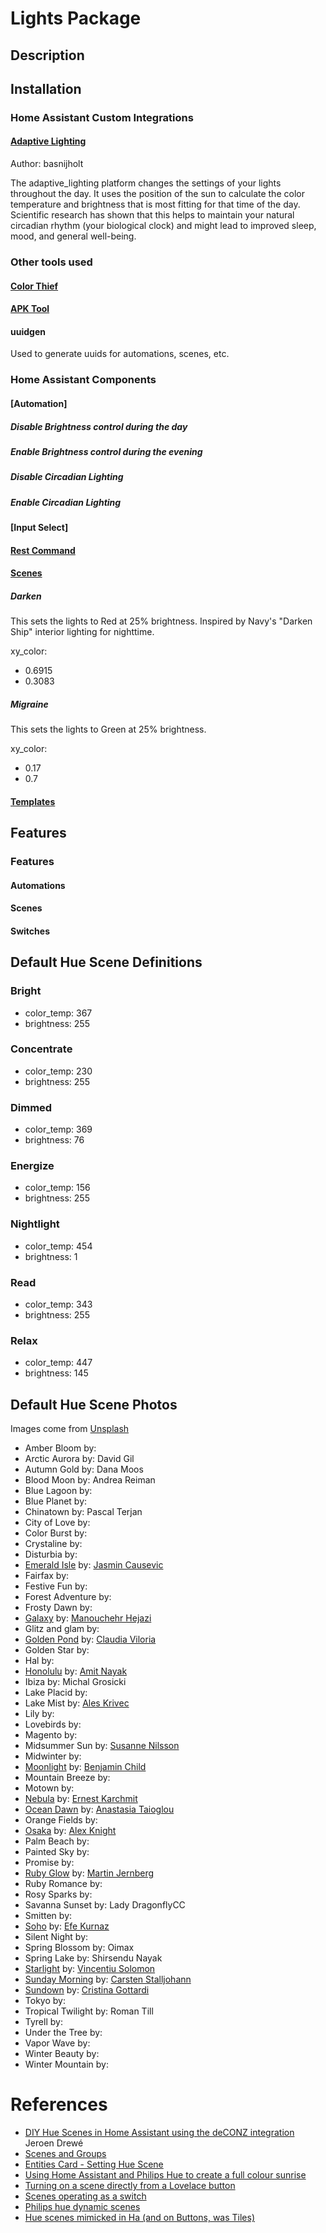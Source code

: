 # Lights Package

## Description

## Installation
### Home Assistant Custom Integrations
#### [Adaptive Lighting](https://github.com/basnijholt/adaptive-lighting)
Author: basnijholt

The adaptive_lighting platform changes the settings of your lights throughout the day. It uses the position of the sun to calculate the color temperature and brightness that is most fitting for that time of the day. Scientific research has shown that this helps to maintain your natural circadian rhythm (your biological clock) and might lead to improved sleep, mood, and general well-being.

### Other tools used
#### [Color Thief](https://lokeshdhakar.com/projects/color-thief/)
#### [APK Tool](https://ibotpeaches.github.io/Apktool/)
#### uuidgen

Used to generate uuids for automations, scenes, etc.

### Home Assistant Components
#### [Automation]
##### Disable Brightness control during the day
##### Enable Brightness control during the evening
##### Disable Circadian Lighting
##### Enable Circadian Lighting

#### [Input Select]
#### [Rest Command](https://www.home-assistant.io/integrations/rest_command/)
#### [Scenes](https://www.home-assistant.io/integrations/scene/)
##### Darken

This sets the lights to Red at 25% brightness.  Inspired by Navy's "Darken Ship" interior lighting for nighttime.

xy_color:
  - 0.6915
  - 0.3083
  
##### Migraine

This sets the lights to Green at 25% brightness.

xy_color:
  - 0.17
  - 0.7

#### [Templates](https://www.home-assistant.io/integrations/template/)


## Features
### Features
#### Automations
#### Scenes
#### Switches

## Default Hue Scene Definitions

### Bright
- color_temp: 367
- brightness: 255

### Concentrate
- color_temp: 230
- brightness: 255

### Dimmed
- color_temp: 369
- brightness: 76

### Energize
- color_temp: 156
- brightness: 255

### Nightlight
- color_temp: 454
- brightness: 1

### Read
- color_temp: 343
- brightness: 255

### Relax
- color_temp: 447
- brightness: 145

## Default Hue Scene Photos

Images come from [Unsplash](https://unsplash.com/)

- Amber Bloom
  by:
- Arctic Aurora
  by: David Gil
- Autumn Gold
  by: Dana Moos
- Blood Moon
  by: Andrea Reiman
- Blue Lagoon
  by:
- Blue Planet
  by:
- Chinatown
  by: Pascal Terjan
- City of Love
  by:
- Color Burst
  by:
- Crystaline
  by:
- Disturbia
  by:
- [Emerald Isle](https://unsplash.com/photos/cuhu-aAdzs0)
  by: [Jasmin Causevic](https://unsplash.com/@duplich)
- Fairfax
  by:
- Festive Fun
  by:
- Forest Adventure
  by:
- Frosty Dawn
  by:
- [Galaxy](https://unsplash.com/photos/QeoXkIesiCo)
  by: [Manouchehr Hejazi](https://unsplash.com/@patrol)
- Glitz and glam
  by:
- [Golden Pond](https://unsplash.com/photos/b4SRwTQget8)
  by: [Claudia Viloria](https://unsplash.com/@viloria)
- Golden Star
  by:
- Hal
  by:
- [Honolulu](https://unsplash.com/photos/2-Bq_AGZyr8)
  by: [Amit Nayak](https://unsplash.com/@amitnayak)
- Ibiza
  by: Michal Grosicki
- Lake Placid
  by:
- Lake Mist
  by: [Ales Krivec](https://unsplash.com/@aleskrivec)
- Lily
  by:
- Lovebirds
  by:
- Magento
  by:
- Midsummer Sun
  by: [Susanne Nilsson](https://unsplash.com/@kosthjalpen/likes)
- Midwinter
  by:
- [Moonlight](https://unsplash.com/photos/6msS8vT5pzw)
  by: [Benjamin Child](https://unsplash.com/@bchild311)
- Mountain Breeze
  by:
- Motown
  by:
- [Nebula](https://unsplash.com/photos/33FlT2A83H4)
  by: [Ernest Karchmit](https://unsplash.com/@ekarchmit)
- [Ocean Dawn](https://unsplash.com/photos/EEDLURXCpqg)
  by: [Anastasia Taioglou](https://unsplash.com/@thenata)
- Orange Fields
  by:
- [Osaka](https://unsplash.com/photos/saxby7Bioxc)
  by: [Alex Knight](https://unsplash.com/@agk42)
- Palm Beach
  by:
- Painted Sky
  by:
- Promise
  by:
- [Ruby Glow](https://unsplash.com/photos/nE2gf1scItI)
  by: [Martin Jernberg](https://unsplash.com/@martinjernberg)
- Ruby Romance
  by:
- Rosy Sparks
  by:
- Savanna Sunset
  by: Lady DragonflyCC
- Smitten
  by:
- [Soho](https://unsplash.com/photos/RnCPiXixooY)
  by: [Efe Kurnaz](https://unsplash.com/@efekurnaz)
- Silent Night
  by:
- Spring Blossom
  by: Oimax
- Spring Lake
  by: Shirsendu Nayak
- [Starlight](https://unsplash.com/photos/ln5drpv_ImI)
  by: [Vincentiu Solomon](https://unsplash.com/@vincentiu)
- [Sunday Morning](https://unsplash.com/photos/S3UCfaKTNZQ)
  by: [Carsten Stalljohann](https://unsplash.com/@pascelcrow)
- [Sundown](https://unsplash.com/photos/1HplMDoRvTo)
  by: [Cristina Gottardi](https://unsplash.com/@cristina_gottardi)
- Tokyo
  by:
- Tropical Twilight
  by: Roman Till
- Tyrell
  by:
- Under the Tree
  by:
- Vapor Wave
  by:
- Winter Beauty
  by:
- Winter Mountain
  by:

# References
- [DIY Hue Scenes in Home Assistant using the deCONZ integration](https://www.jeroendruwe.be/diy-hue-scenes-in-home-assistant-using-the-deconz-integration/) Jeroen Drewé
- [Scenes and Groups](https://community.home-assistant.io/t/scenes-and-groups/41948)
- [Entities Card - Setting Hue Scene](https://community.home-assistant.io/t/entities-card-setting-hue-scene/137886)
- [Using Home Assistant and Philips Hue to create a full colour sunrise](https://149walnut.com/2017-12-using-home-assistant-and-philips-hue-to-create-a-full-colour-sunrise-alarm-clock/)
- [Turning on a scene directly from a Lovelace button](https://community.home-assistant.io/t/turning-on-a-scene-directly-from-a-lovelace-button/263056)
- [Scenes operating as a switch](https://community.home-assistant.io/t/scenes-operating-as-a-switch/237228)
- [Philips hue dynamic scenes](https://community.home-assistant.io/t/philips-hue-dynamic-scenes/345000)
- [Hue scenes mimicked in Ha (and on Buttons, was Tiles)](https://community.home-assistant.io/t/hue-scenes-mimicked-in-ha-and-on-buttons-was-tiles/93570/27)
